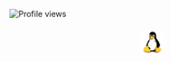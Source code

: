 

<p align="left"> <img src="https://komarev.com/ghpvc/?username=JhonMeddev&color=yellow" alt="Profile views" /> </p>
<h3 align="center"><img src="https://raw.githubusercontent.com/devicons/devicon/master/icons/linux/linux-original.svg" alt="linux" width="40" height="40"/></h3> 





